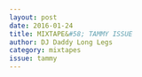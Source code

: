 ```yaml
---
layout: post 
date: 2016-01-24
title: MIXTAPE&#58; TAMMY ISSUE
author: DJ Daddy Long Legs
category: mixtapes
issue: tammy
---
```

